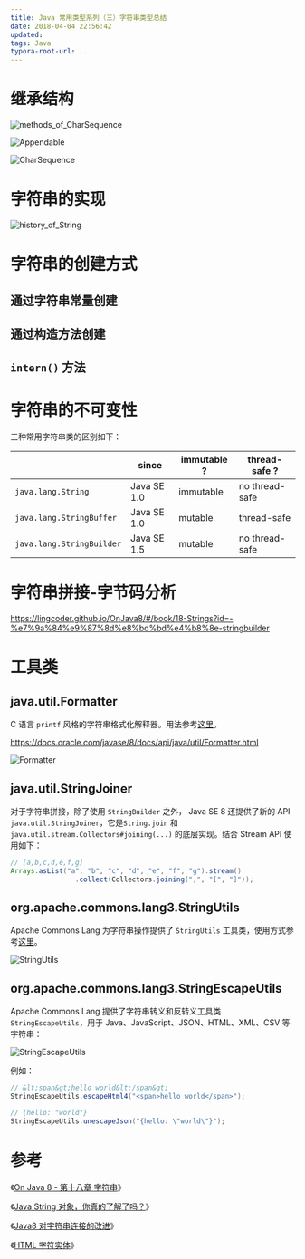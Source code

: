 ```yaml
---
title: Java 常用类型系列（三）字符串类型总结
date: 2018-04-04 22:56:42
updated:
tags: Java
typora-root-url: ..
---
```


# 继承结构

![methods_of_CharSequence](/img/java/string/methods_of_CharSequence.png)

![Appendable](/img/java/string/Appendable.png)

![CharSequence](/img/java/string/CharSequence.png)

# 字符串的实现

![history_of_String](/img/java/string/history_of_String.jpg)

# 字符串的创建方式

## 通过字符串常量创建

## 通过构造方法创建

## `intern()` 方法

# 字符串的不可变性

三种常用字符串类的区别如下：

|                           | since       | immutable ? | thread-safe ?  |
| ------------------------- | ----------- | ----------- | -------------- |
| `java.lang.String`        | Java SE 1.0 | immutable   | no thread-safe |
| `java.lang.StringBuffer`  | Java SE 1.0 | mutable     | thread-safe    |
| `java.lang.StringBuilder` | Java SE 1.5 | mutable     | no thread-safe |

# 字符串拼接-字节码分析

https://lingcoder.github.io/OnJava8/#/book/18-Strings?id=-%e7%9a%84%e9%87%8d%e8%bd%bd%e4%b8%8e-stringbuilder

# 工具类

## java.util.Formatter

C 语言 `printf` 风格的字符串格式化解释器。用法参考[这里](https://blog.csdn.net/quinnnorris/article/details/54614446)。

https://docs.oracle.com/javase/8/docs/api/java/util/Formatter.html

![Formatter](/img/java/string/Formatter.png)

## java.util.StringJoiner

对于字符串拼接，除了使用 `StringBuilder` 之外， Java SE 8 还提供了新的 API `java.util.StringJoiner`，它是`String.join` 和 `java.util.stream.Collectors#joining(...)` 的底层实现。结合 Stream API 使用如下：

```java
// [a,b,c,d,e,f,g]
Arrays.asList("a", "b", "c", "d", "e", "f", "g").stream()
                .collect(Collectors.joining(",", "[", "]"));
```

## org.apache.commons.lang3.StringUtils

Apache Commons Lang 为字符串操作提供了 `StringUtils` 工具类，使用方式参考[这里](/2017/12/25/apache-commons-lang/)。

![StringUtils](/img/java/commons/commons-lang/StringUtils.png)

## org.apache.commons.lang3.StringEscapeUtils

Apache Commons Lang 提供了字符串转义和反转义工具类 `StringEscapeUtils`，用于 Java、JavaScript、JSON、HTML、XML、CSV 等字符串：

![StringEscapeUtils](/img/java/string/StringEscapeUtils.png)

例如：

```java
// &lt;span&gt;hello world&lt;/span&gt;
StringEscapeUtils.escapeHtml4("<span>hello world</span>");

// {hello: "world"}
StringEscapeUtils.unescapeJson("{hello: \"world\"}");
```

# 参考

《[On Java 8 - 第十八章 字符串](https://lingcoder.github.io/OnJava8/#/book/18-Strings)》

《[Java String 对象，你真的了解了吗？](https://cloud.tencent.com/developer/article/1511298)》

《[Java8 对字符串连接的改进](https://segmentfault.com/a/1190000007835105)》

《[HTML 字符实体](http://www.w3school.com.cn/html/html_entities.asp)》